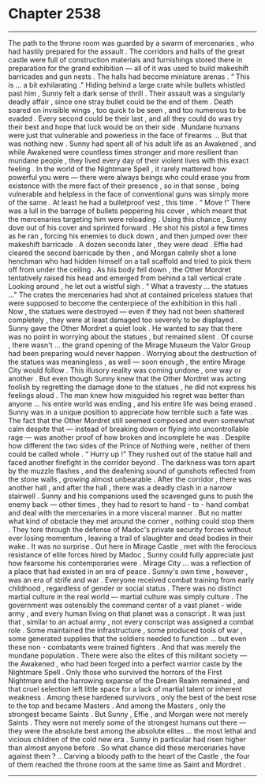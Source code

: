 
# Chapter 2538


---

The path to the throne room was guarded by a swarm of mercenaries , who had hastily prepared for the assault . The corridors and halls of the great castle were full of construction materials and furnishings stored there in preparation for the grand exhibition — all of it was used to build makeshift barricades and gun nests . The halls had become miniature arenas .
“ This is ... a bit exhilarating .”
Hiding behind a large crate while bullets whistled past him , Sunny felt a dark sense of thrill . Their assault was a singularly deadly affair , since one stray bullet could be the end of them . Death soared on invisible wings , too quick to be seen , and too numerous to be evaded .
Every second could be their last , and all they could do was try their best and hope that luck would be on their side . Mundane humans were just that vulnerable and powerless in the face of firearms ...
But that was nothing new . Sunny had spent all of his adult life as an Awakened , and while Awakened were countless times stronger and more resilient than mundane people , they lived every day of their violent lives with this exact feeling .
In the world of the Nightmare Spell , it rarely mattered how powerful you were — there were always beings who could erase you from existence with the mere fact of their presence , so in that sense , being vulnerable and helpless in the face of conventional guns was simply more of the same .
At least he had a bulletproof vest , this time . “ Move !”
There was a lull in the barrage of bullets peppering his cover , which meant that the mercenaries targeting him were reloading . Using this chance , Sunny dove out of his cover and sprinted forward .
He shot his pistol a few times as he ran , forcing his enemies to duck down , and then jumped over their makeshift barricade .
A dozen seconds later , they were dead . Effie had cleared the second barricade by then , and Morgan calmly shot a lone henchman who had hidden himself on a tall scaffold and tried to pick them off from under the ceiling .
As his body fell down , the Other Mordret tentatively raised his head and emerged from behind a tall vertical crate .
Looking around , he let out a wistful sigh . “ What a travesty ... the statues ..."
The crates the mercenaries had shot at contained priceless statues that were supposed to become the centerpiece of the exhibition in this hall . Now , the statues were destroyed — even if they had not been shattered completely , they were at least damaged too severely to be displayed . Sunny gave the Other Mordret a quiet look . He wanted to say that there was no point in worrying about the statues , but remained silent .
Of course , there wasn't ... the grand opening of the Mirage Museum the Valor Group had been preparing would never happen . Worrying about the destruction of the statues was meaningless , as well — soon enough , the entire Mirage City would follow . This illusory reality was coming undone , one way or another .
But even though Sunny knew that the Other Mordret was acting foolish by regretting the damage done to the statues , he did not express his feelings aloud . The man knew how misguided his regret was better than anyone ... his entire world was ending , and his entire life was being erased . Sunny was in a unique position to appreciate how terrible such a fate was .
The fact that the Other Mordret still seemed composed and even somewhat calm despite that — instead of breaking down or flying into uncontrollable rage — was another proof of how broken and incomplete he was . Despite how different the two sides of the Prince of Nothing were , neither of them could be called whole . “ Hurry up !”
They rushed out of the statue hall and faced another firefight in the corridor beyond . The darkness was torn apart by the muzzle flashes , and the deafening sound of gunshots reflected from the stone walls , growing almost unbearable .
After the corridor , there was another hall , and after the hall , there was a deadly clash in a narrow stairwell . Sunny and his companions used the scavenged guns to push the enemy back — other times , they had to resort to hand - to - hand combat and deal with the mercenaries in a more visceral manner .
But no matter what kind of obstacle they met around the corner , nothing could stop them . They tore through the defense of Madoc's private security forces without ever losing momentum , leaving a trail of slaughter and dead bodies in their wake .
It was no surprise .
Out here in Mirage Castle , met with the ferocious resistance of elite forces hired by Madoc , Sunny could fully appreciate just how fearsome his contemporaries were . Mirage City ... was a reflection of a place that had existed in an era of peace . Sunny's own time , however , was an era of strife and war . Everyone received combat training from early childhood , regardless of gender or social status . There was no distinct martial culture in the real world — martial culture was simply culture . The government was ostensibly the command center of a vast planet - wide army , and every human living on that planet was a conscript .
It was just that , similar to an actual army , not every conscript was assigned a combat role . Some maintained the infrastructure , some produced tools of war , some generated supplies that the soldiers needed to function ... but even these non - combatants were trained fighters .
And that was merely the mundane population .
There were also the elites of this militant society — the Awakened , who had been forged into a perfect warrior caste by the Nightmare Spell . Only those who survived the horrors of the First Nightmare and the harrowing expanse of the Dream Realm remained , and that cruel selection left little space for a lack of martial talent or inherent weakness .
Among these hardened survivors , only the best of the best rose to the top and became Masters . And among the Masters , only the strongest became Saints .
But Sunny , Effie , and Morgan were not merely Saints . They were not merely some of the strongest humans out there — they were the absolute best among the absolute elites ... the most lethal and vicious children of the cold new era .
Sunny in particular had risen higher than almost anyone before .
So what chance did these mercenaries have against them ?
.. Carving a bloody path to the heart of the Castle , the four of them reached the throne room at the same time as Saint and Mordret .

---

